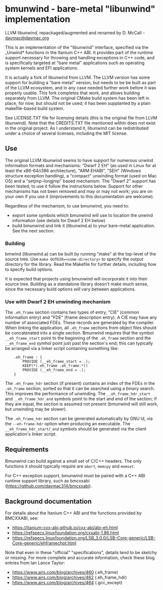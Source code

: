 # bmunwind - bare-metal "libunwind" implementation

LLVM libunwind, repackaged/augmented and renamed by D. McCall - <davmac@davmac.org> 

This is an implementation of the "libunwind" interface, specified via the _Unwind* functions
in the Itanium C++ ABI. It provides part of the runtime support necessary for throwing and
handling exceptions in C++ code, and is specifically targeted at "bare metal" applications
such as operating system kernels and EFI applications.

It is actually a fork of libunwind from LLVM. The LLVM version has some support for building a
"bare metal" version, but needs to be be built as part of the LLVM ecosystem, and in any case
needed further work before it was properly usable. This fork completes that work, and allows
building separately from LLVM. The original CMake build system has been left in place, for now,
but should not be used; it has been supplanted by a plain makefile-based build system.

See LICENSE.TXT file for licensing details (this is the original file from LLVM libunwind). Note
that the CREDITS.TXT file mentioned within does not exist in the original project. As I understand
it, libunwind can be redistributed under a choice of several licenses, including the MIT license.

## Use

The original LLVM libunwind seems to have support for numerous unwind information formats and
mechanisms: "Dwarf 2 EH" (as used in Linux for at least the x86-64/i386 architecture),
"ARM EHABI", "SEH" (Windows structure exception handling), a "compact" unwinding format (used
on Mac OS) and a "setjmp-longjmp" based mechanism. The "Dwarf 2" support has been tested; to use
it follow the instructions below. Support for other mechanisms has not been removed and may or
may not work; you are on your own if you use it (improvements to this documentation are welcome).

Regardless of the mechanism, to use bmunwind, you need to:
 * export some symbols which bmunwind will use to location the unwind information (see details
   for Dwarf 2 EH below)
 * build bmunwind and link it (libunwind.a) to your bare-metal application. See the next section.

### Building

bmwind (libunwind.a) can be built by running "make" at the top-level of the source tree.
Use `make OUTDIR=<some-directory>` to specify the output directory for the library. Read the
Makefile for further details, including how to specify build options.

It is expected that projects using bmunwind will incorporate it into their source tree. Building
as a standalone library doesn't make much sense, since the necessary build options will vary
between applications.

### Use with Dwarf 2 EH unwinding mechanism

The `.eh_frame` section contains two types of entry, "CIE" (common information entry) and "FDE"
(frame description entry). A CIE may have any number of associated FDEs. These records are
generated by the compiler. When linking the application, all `.eh_frame` sections from object
files should be concatenated into a single section. Bmunwind requires that the symbol
`__eh_frame_start` point to the beginning of the `.eh_frame` section and the `__eh_frame_end`
symhol point just past the section's end; this can typically be arranged via a linker script
containing something like:

```
    .eh_frame : {
        PROVIDE (__eh_frame_start = .);
        KEEP(*(.eh_frame .eh_frame.*))
        PROVIDE (__eh_frame_end = .);
    }
```

The `.eh_frame_hdr` section (if present) contains an index of the FDEs in the `.eh_frame` section,
sorted so that it can be searched using a binary search. This improves the performance of
unwinding. The `__eh_frame_hdr_start` and `__eh_frame_hdr_end` symbols point to the start and end
of the section; if they are equal, the section is assumed not present (bmunwind will still work,
but unwinding may be slower).
 
The `.eh_frame_hdr` section can be generated automatically by GNU ld, via the `--eh-frame-hdr`
option when producing an executable. The `__eh_frame_hdr_start`/`_end` symbols should be generated
via the client application's linker script.

## Requirements

Bmunwind can build against a small set of C/C++ headers. The only functions it should typically
require are `abort`, `memcpy` and `memset`.

For C++ exception support, bmunwind must be paired with a C++ ABI runtime support library, such as
bmcxxabi (https://github.com/davmac314/bmcxxabi).

## Background documentation

For details about the Itanium C++ ABI and the functions provided by BMCXXABI, see:
 * https://itanium-cxx-abi.github.io/cxx-abi/abi-eh.html
 * https://refspecs.linuxfoundation.org/cxxabi-1.86.html 
 * https://refspecs.linuxfoundation.org/LSB_3.0.0/LSB-Core-generic/LSB-Core-generic/ehframechpt.html

Note that even in these "official" "specifications", details tend to be sketchy or missing. For
more complete and accurate information, check these blog entries from Ian Lance Taylor:
 * https://www.airs.com/blog/archives/460 (.eh_frame)
 * https://www.airs.com/blog/archives/462 (.eh_frame_hdr)
 * https://www.airs.com/blog/archives/464 (.gcc_except)
 
